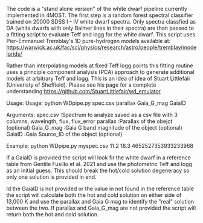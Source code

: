 The code is a "stand alone version" of the white dwarf pipeline currently implemented in 4MOST.
The first step is a random forest spectral classifier trained on 20000 SDSS I - IV white dwarf spectra.
Only spectra classfied as DA (white dwarfs with only Balmer lines in their spectra) are than passed to a fitting script to evaluate Teff and logg for the white dwarf.
This script uses Pier-Emmanuel Tremblay's 1D pure-hydrogen models available at:
https://warwick.ac.uk/fac/sci/physics/research/astro/people/tremblay/modelgrids/

Rather than interpolating models at fixed Teff logg points this fitting routine uses a principle component analysis (PCA) approach to generate additional models at arbitrary Teff and logg. This is an idea of idea of Stuart Littlefair (Univeristy of Sheffield). Please see his page for a complete understanding:https://github.com/StuartLittlefair/wd_emulator

Usage:
Usage:
    python WDpipe.py spec.csv parallax Gaia_G_mag GaiaID

Arguments:
    spec.csv   :Spectrum to analyze saved as a csv file with 3 columns, wavelngth, flux, flux_error
    parallax   :Parallax of the obejct (optional)
    Gaia_G_mag :Gaia G band magnitude of the object (optional)
    GaiaID     :Gaia Source_ID of the object (optional)

Example:
    python WDpipe.py myspec.csv 11.2 18.3 4652527353933233968

If a GaiaID is provided the script will look fir the white dwarf in a reference table from Gentile Fusillo et al. 2021 and use the photometric Teff and logg as an initial guess. This should break the hot/cold solution degeneracy so only one solution is provided in end.

Id the GaiaID is not provided or the value in not found in the reference table the script will calculate both the hot and cold solution on either side of 13,000 K and use the parallax and Gaia G mag to identify the "real" solution between the two.
If parallax and Gaia_G_mag are not provided the script will return both the hot and cold solution.
